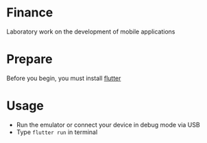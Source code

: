 # Finance

Laboratory work on the development of mobile applications

# Prepare

Before you begin, you must install [flutter](https://flutter.dev/docs/get-started/install)

# Usage

- Run the emulator or connect your device in debug mode via USB
- Type `flutter run` in terminal

